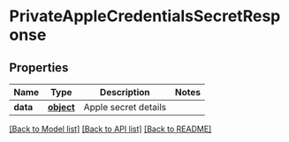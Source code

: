 # PrivateAppleCredentialsSecretResponse

## Properties
Name | Type | Description | Notes
------------ | ------------- | ------------- | -------------
**data** | [**object**](.md) | Apple secret details | 

[[Back to Model list]](../README.md#documentation-for-models) [[Back to API list]](../README.md#documentation-for-api-endpoints) [[Back to README]](../README.md)

